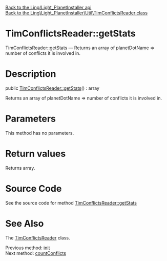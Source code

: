 [Back to the Ling/Light_PlanetInstaller api](https://github.com/lingtalfi/Light_PlanetInstaller/blob/master/doc/api/Ling/Light_PlanetInstaller.md)<br>
[Back to the Ling\Light_PlanetInstaller\Util\TimConflictsReader class](https://github.com/lingtalfi/Light_PlanetInstaller/blob/master/doc/api/Ling/Light_PlanetInstaller/Util/TimConflictsReader.md)


TimConflictsReader::getStats
================



TimConflictsReader::getStats — Returns an array of planetDotName => number of conflicts it is involved in.




Description
================


public [TimConflictsReader::getStats](https://github.com/lingtalfi/Light_PlanetInstaller/blob/master/doc/api/Ling/Light_PlanetInstaller/Util/TimConflictsReader/getStats.md)() : array




Returns an array of planetDotName => number of conflicts it is involved in.




Parameters
================

This method has no parameters.


Return values
================

Returns array.








Source Code
===========
See the source code for method [TimConflictsReader::getStats](https://github.com/lingtalfi/Light_PlanetInstaller/blob/master/Util/TimConflictsReader.php#L52-L63)


See Also
================

The [TimConflictsReader](https://github.com/lingtalfi/Light_PlanetInstaller/blob/master/doc/api/Ling/Light_PlanetInstaller/Util/TimConflictsReader.md) class.

Previous method: [init](https://github.com/lingtalfi/Light_PlanetInstaller/blob/master/doc/api/Ling/Light_PlanetInstaller/Util/TimConflictsReader/init.md)<br>Next method: [countConflicts](https://github.com/lingtalfi/Light_PlanetInstaller/blob/master/doc/api/Ling/Light_PlanetInstaller/Util/TimConflictsReader/countConflicts.md)<br>

